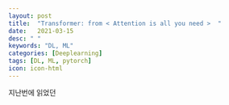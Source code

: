 ```yaml
---
layout: post
title:  "Transformer: from < Attention is all you need >  "
date:   2021-03-15
desc: " "
keywords: "DL, ML"
categories: [Deeplearning]
tags: [DL, ML, pytorch]
icon: icon-html
---
```




지난번에 읽었던 
